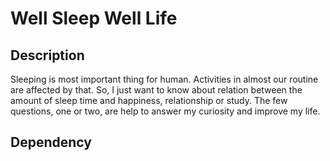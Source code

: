 # Well Sleep Well Life

## Description
Sleeping is most important thing for human. Activities in almost our routine are affected by that.
So, I just want to know about relation between the amount of sleep time and happiness,
relationship or study. The few questions, one or two, are help to answer my curiosity and
improve my life.

## Dependency

